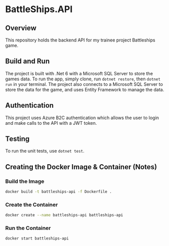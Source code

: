 # BattleShips.API

## Overview

This repository holds the backend API for my trainee project Battleships game. 

## Build and Run

The project is built with .Net 6 with a Microsoft SQL Server to store the games data. To run the app, simply clone, run `dotnet restore`, then `dotnet run` in your terminal. The project also connects to a Microsoft SQL Server to store the data for the game, and uses Entity Framework to manage the data.

## Authentication

This project uses Azure B2C authentication which allows the user to login and make calls to the API with a JWT token.

## Testing

To run the unit tests, use `dotnet test`.

## Creating the Docker Image & Container (Notes)

### Build the Image

```bash
docker build -t battleships-api -f Dockerfile .
```

### Create the Container

```bash
docker create --name battleships-api battleships-api
```

### Run the Container

```bash
docker start battleships-api   
```